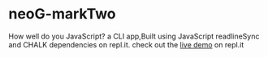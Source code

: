 # neoG-markTwo
 How well do you JavaScript? a CLI app,Built using JavaScript readlineSync and CHALK dependencies on repl.it.
check out the [live demo](https://replit.com/@HarshavardhanB2/neoG-markTwo#index.js) on repl.it
